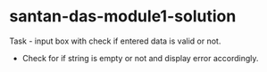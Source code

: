 # santan-das-module1-solution
Task - input box with check if entered data is valid or not.
- Check for if string is empty or not and display error accordingly.
